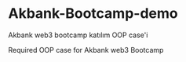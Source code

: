 # Akbank-Bootcamp-demo

Akbank web3 bootcamp katılım OOP case'i

Required OOP case for Akbank web3 Bootcamp
